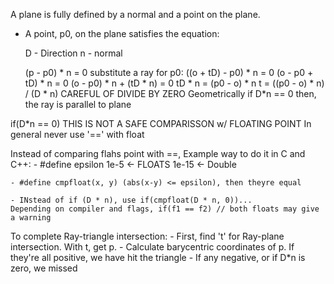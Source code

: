 A plane is fully defined by a normal and a point on the plane.

* A point, p0, on the plane satisfies the equation:

    D - Direction
    n - normal

    (p - p0) * n = 0
    substitute a ray for p0:
    ((o + tD) - p0) * n = 0
    (o - p0 + tD) * n = 0
    (o - p0) * n + (tD * n) = 0
    tD * n = (p0 - o) * n
    t = ((p0 - o) * n) / (D * n) CAREFUL OF DIVIDE BY ZERO
                                 Geometrically if D*n == 0 then, the ray is parallel to plane

if(D*n == 0) THIS IS NOT A SAFE COMPARISSON w/ FLOATING POINT
            In general never use '==' with float

Instead of comparing flahs point with ==, 
Example way to do it in C and C++:
    - #define epsilon 1e-5 <- FLOATS
                      1e-15 <- Double

    - #define cmpfloat(x, y) (abs(x-y) <= epsilon), then theyre equal
    
    - INstead of if (D * n), use if(cmpfloat(D * n, 0))...
    Depending on compiler and flags, if(f1 == f2) // both floats may give a warning

To complete Ray-triangle intersection:
    - First, find 't' for Ray-plane intersection. With t, get p.
    - Calculate barycentric coordinates of p. If they're all positive, we have hit the triangle
    - If any negative, or if D*n is zero, we missed

